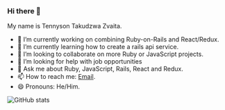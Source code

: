 ### Hi there 👋

My name is Tennyson Takudzwa Zvaita.



- 🔭 I’m currently working on combining Ruby-on-Rails and React/Redux.
- 🌱 I’m currently learning how to create a rails api service.
- 👯 I’m looking to collaborate on more Ruby or JavaScript projects.
- 🤔 I’m looking for help with job opportunities
- 💬 Ask me about Ruby, JavaScript, Rails, React and Redux.
- 📫 How to reach me: [Email](tzvaita@gmail.com).
- 😄 Pronouns: He/Him.

![GitHub stats](https://github-readme-stats.vercel.app/api?username=tzvaita&show_icons=true&theme=tokyonight)
